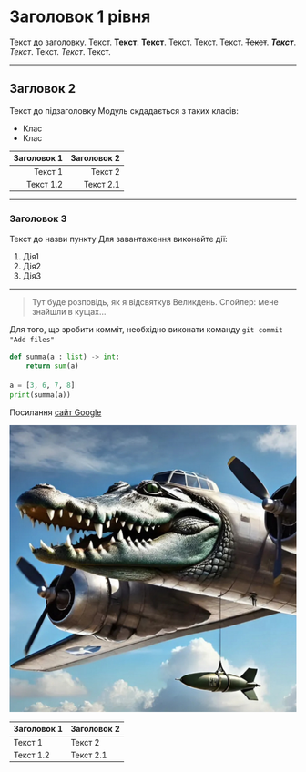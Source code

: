 # Заголовок 1 рівня
Текст до заголовку. Текст. **Текст**. __Текст__. Текст. Текст.
Текст. ~~Текст~~. ***Текст***. *Текст*. Текст. _Текст_. Текст. 
***
## Загловок 2
Текст до підзаголовку
Модуль скдадається з таких класів:
- Клас
- Клас

|Заголовок 1|Заголовок 2|
|---------:|---------:|
|Текст 1    | Текст 2   |
|Текст 1.2  | Текст 2.1 |

---
### Заголовок 3
Текст до назви пункту
Для завантаження виконайте дії:
1. Дія1
2. Дія2
3. Дія3
___
> Тут буде розповідь, як я відсвяткув Великдень.
> Спойлер: мене знайшли в кущах...

Для того, що зробити комміт, необхідно виконати команду `git commit "Add files"`
```python
def summa(a : list) -> int:
    return sum(a)

a = [3, 6, 7, 8]
print(summa(a))
```

Посилання [сайт Google](https://google.com)

![Bombardilo Crocodilo](photo.jpg)

|Заголовок 1|Заголовок 2|
|-----------|-----------|
|Текст 1    | Текст 2   |
|Текст 1.2  | Текст 2.1 |